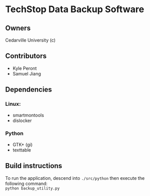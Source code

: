 # TechStop Data Backup Software

## Owners

Cedarville University (c)

## Contributors

- Kyle Peront
- Samuel Jiang

## Dependencies

### Linux:
- smartmontools
- dislocker

### Python
- GTK+ (gi)
- texttable

## Build instructions

To run the application, descend into `./src/python` then execute the following command:<br>`python backup_utility.py`
